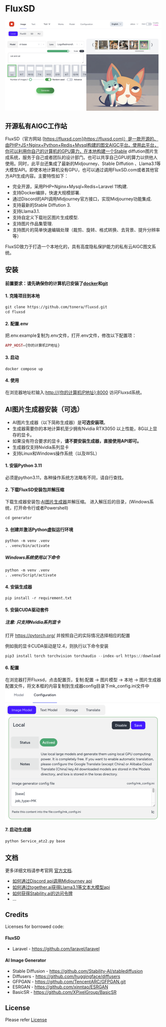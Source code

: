 # FluxSD
![FluxSD.com](assets/home.jpeg)
## 开源私有AIGC工作站


FluxSD（官方网站 [https://fluxsd.com](https://fluxsd.com)）是一款开源的、由PHP+JS+Nginx+Python+Redis+Mysql构建的图文AIGC平台。使用此平台，你可以利用你自己的计算机的GPU算力，在本地构建一个Stable diffution图片生成系统，服务于自己或者团队的设计部门。也可以共享自己GPU的算力以供他人使用。同时，此平台还集成了最新的Midjourney、Stable Diffution 、Llama3.1等大模型API。即使本地计算机没有GPU，也可以通过调用FluxSD.com或者其他官方API生成内容。主要特性如下：

- 完全开源，采用PHP+Nginx+Mysql+Redis+Laravel 11构建.
- 支持Docker编排，快速大规模部署.
- 通过Discord的API调用Midjourney官方接口，实现Midjourney功能集成.
- 支持最新的Stable Diffution 3.
- 支持Llama3.1.
- 支持自定义下载社区图片生成模型.
- 支持图片作品集管理.
- 支持图片的简单快速编辑处理（裁剪、旋转、格式转换、去背景、提升分辨率等）

FluxSD致力于打造一个本地化的，具有高度隐私保护能力的私有云AIGC图文系统。

## 安装

#### 前置要求：请先确保你的计算机已安装了[docker](https://www.docker.com/)和[git](https://git-scm.com/)

#### 1. 克隆项目到本地
```shell
git clone https://github.com/tonera/fluxsd.git
cd fluxsd
```

#### 2. 配置.env
把.env.example复制为.env文件，打开.env文件，修改以下配置项：
```php
APP_HOST={你的计算机IP地址}
```
#### 3. 启动
```shell
docker compose up
```
#### 4. 使用
在浏览器地址栏输入:[http://{你的计算机IP地址}:8000](https://localhost.com:8000) 访问Fluxsd系统。

## AI图片生成器安装（可选）
- AI图片生成器（以下简称生成器）是<b>可选安装项</b>。
- 生成器需要你的本地计算机至少拥有Nvidia RTX3050 以上性能，8G以上显存的显卡。
- 如果没有符合要求的显卡，<b>请不要安装生成器，直接使用API即可。</b>
- 生成器仅支持Nvidia系列显卡
- 支持Linux和Windows操作系统（以及WSL）

#### 1. 安装Python 3.11
必须是python3.11，各种操作系统方法略有不同，请自行查找。

#### 2. 下载FluxSD安装包并解压缩
下载生成器安装包:[AI图片生成器](https://cdn.tuse.ai/fluxsd/generator.zip)并解压缩。
进入解压后的目录，(Windows系统，打开命令行或者Powershell)
```
cd generator
```
#### 3. 创建并激活Python虚拟运行环境
```
python -m venv .venv
. .venv/bin/activate
```
##### Windows系统使用以下命令
```
python -m venv .venv
. .venv/Script/activate
```
#### 4. 安装生成器
```
pip install -r requirement.txt
```

#### 5. 安装CUDA驱动套件
##### 注意: 只支持Nvidia系列显卡

打开 https://pytorch.org/ 并按照自己的实际情况选择相应的配置

例如我的显卡CUDA驱动是12.4，则执行以下命令安装
```python
pip3 install torch torchvision torchaudio --index-url https://download.pytorch.org/whl/cu124

```

#### 6. 配置
在浏览器打开Fluxsd，点击配置页，复制:配置 -> 图片模型 -> 本地 -> 图片生成器配置文件，将文本框的内容复制到生成器config目录下mk_config.ini文件中
<img src="assets/mk_config.png" width = "500" align=center />

#### 7. 启动生成器
```python
python Service_atz2.py base
```

## 文档

更多详细文档请参考官网 [官方文档](https://fluxsd.com/docs/cn/overview).
- [如何通过Discord api调用Midjourney api](https://fluxsd.com/docs/cn/midjourney)
- [如何通过together.ai获得Llama3.1等文本大模型api](https://fluxsd.com/docs/cn/together)
- [如何获得Stability.ai的访问令牌](https://fluxsd.com/docs/cn/sd)
- ...

## Credits
Licenses for borrowed code:

#### FluxSD
- Laravel - https://github.com/laravel/laravel

#### AI Image Generator
- Stable Diffusion - https://github.com/Stability-AI/stablediffusion
- Diffusers - https://github.com/huggingface/diffusers
- GFPGAN - https://github.com/TencentARC/GFPGAN.git
- ESRGAN - https://github.com/xinntao/ESRGAN
- BasicSR - https://github.com/XPixelGroup/BasicSR

## License

Please refer [License](https://fluxsd.com/docs/cn/license)
